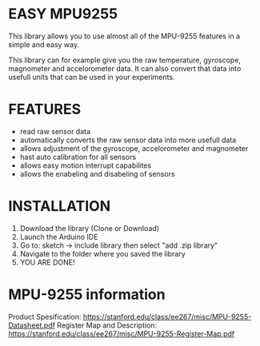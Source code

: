 # EASY MPU9255
This library allows you to use almost all of the MPU-9255 features in a simple and easy way.

This library can for example give you the raw temperature, gyroscope, magnometer and accelorometer data. It can also convert that data into usefull units that can be used in your experiments.



# FEATURES
  * read raw sensor data
  * automatically converts the raw sensor data into more usefull data
  * allows adjustment of the gyroscope, accelorometer and magnometer
  * hast auto calibration for all sensors
  * allows easy motion interrupt capabilites
  * allows the enabeling and disabeling of sensors



# INSTALLATION
  1. Download the library (Clone or Download)
  2. Launch the Arduino IDE
  3. Go to: sketch -> include library then select "add .zip library"
  4. Navigate to the folder where you saved the library
  5. YOU ARE DONE!



# MPU-9255 information
Product Spesification: https://stanford.edu/class/ee267/misc/MPU-9255-Datasheet.pdf
Register Map and Description: https://stanford.edu/class/ee267/misc/MPU-9255-Register-Map.pdf
